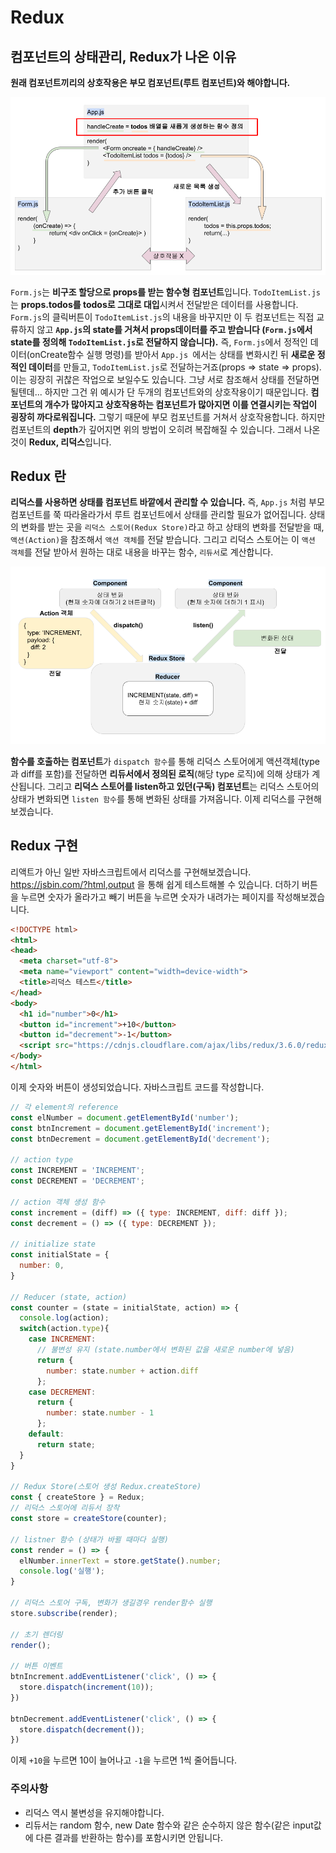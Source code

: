 # Redux

## 컴포넌트의 상태관리, Redux가 나온 이유

**원래 컴포넌트끼리의 상호작용은 부모 컴포넌트(루트 컴포넌트)와 해야합니다.**

![component](redux.png)

`Form.js`는 **비구조 할당으로 props를 받는 함수형 컴포넌트**입니다. `TodoItemList.js`는 **props.todos를 todos로 그대로 대입**시켜서 전달받은 데이터를 사용합니다. `Form.js`의 클릭버튼이 `TodoItemList.js`의 내용을 바꾸지만 이 두 컴포넌트는 직접 교류하지 않고 **`App.js`의 state를 거쳐서 props데이터를 주고 받습니다 (`Form.js`에서 state를 정의해 `TodoItemList.js`로 전달하지 않습니다).** 즉, `Form.js`에서 정적인 데이터(onCreate함수 실행 명령)를 받아서 `App.js `에서는 상태를 변화시킨 뒤 **새로운 정적인 데이터**를 만들고, `TodoItemList.js`로 전달하는거죠(props => state => props). 이는 굉장히 귀찮은 작업으로 보일수도 있습니다. 그냥 서로 참조해서 상태를 전달하면 될텐데... 하지만 그건 위 예시가 단 두개의 컴포넌트와의 상호작용이기 때문입니다. **컴포넌트의 개수가 많아지고 상호작용하는 컴포넌트가 많아지면 이를 연결시키는 작업이 굉장히 까다로워집니다.** 그렇기 때문에 부모 컴포넌트를 거쳐서 상호작용합니다. 하지만 컴포넌트의 **depth**가 깊어지면 위의 방법이 오히려 복잡해질 수 있습니다. 그래서 나온 것이 **Redux, 리덕스**입니다.



## Redux 란

**리덕스를 사용하면 상태를 컴포넌트 바깥에서 관리할 수 있습니다.** 즉, `App.js` 처럼 부모 컴포넌트를 쭉 따라올라가서 루트 컴포넌트에서 상태를 관리할 필요가 없어집니다. 상태의 변화를 받는 곳을 `리덕스 스토어(Redux Store)`라고 하고 상태의 변화를 전달받을 때, `액션(Action)`을 참조해서  `액션 객체`를 전달 받습니다. 그리고 리덕스 스토어는 이 `액션 객체`를 전달 받아서 원하는 대로 내용을 바꾸는 함수, `리듀서`로 계산합니다. 

![redux](redux_2.png)

**함수를 호출하는 컴포넌트**가 `dispatch 함수`를 통해 리덕스 스토어에게 액션객체(type과 diff를 포함)를 전달하면 **리듀서에서 정의된 로직**(해당 type 로직)에 의해 상태가 계산됩니다. 그리고 **리덕스 스토어를 listen하고 있던(구독) 컴포넌트**는 리덕스 스토어의 상태가 변화되면 `listen 함수`를 통해 변화된 상태를 가져옵니다. 이제 리덕스를 구현해보겠습니다.

## Redux 구현

리액트가 아닌 일반 자바스크립트에서 리덕스를 구현해보겠습니다. https://jsbin.com/?html,output 을 통해 쉽게 테스트해볼 수 있습니다. 더하기 버튼을 누르면 숫자가 올라가고 빼기 버튼을 누르면 숫자가 내려가는 페이지를 작성해보겠습니다.

```html
<!DOCTYPE html>
<html>
<head>
  <meta charset="utf-8">
  <meta name="viewport" content="width=device-width">
  <title>리덕스 테스트</title>
</head>
<body>
  <h1 id="number">0</h1>
  <button id="increment">+10</button>
  <button id="decrement">-1</button>
  <script src="https://cdnjs.cloudflare.com/ajax/libs/redux/3.6.0/redux.js"></script>
</body>
</html>                                                            
```

이제 숫자와 버튼이 생성되었습니다. 자바스크립트 코드를 작성합니다.

```javascript
// 각 element의 reference
const elNumber = document.getElementById('number');
const btnIncrement = document.getElementById('increment');
const btnDecrement = document.getElementById('decrement');

// action type
const INCREMENT = 'INCREMENT';
const DECREMENT = 'DECREMENT';

// action 객체 생성 함수
const increment = (diff) => ({ type: INCREMENT, diff: diff });
const decrement = () => ({ type: DECREMENT });

// initialize state
const initialState = {
  number: 0,
}

// Reducer (state, action)
const counter = (state = initialState, action) => {
  console.log(action);
  switch(action.type){
    case INCREMENT:
      // 불변성 유지 (state.number에서 변화된 값을 새로운 number에 넣음)
      return {
        number: state.number + action.diff
      };
    case DECREMENT:
      return {
        number: state.number - 1
      };
    default:
      return state;
  }
}

// Redux Store(스토어 생성 Redux.createStore)
const { createStore } = Redux;
// 리덕스 스토어에 리듀서 장착
const store = createStore(counter);

// listner 함수 (상태가 바뀔 때마다 실행)
const render = () => {
  elNumber.innerText = store.getState().number;
  console.log('실행');
}

// 리덕스 스토어 구독, 변화가 생길경우 render함수 실행
store.subscribe(render);

// 초기 렌더링
render();

// 버튼 이벤트
btnIncrement.addEventListener('click', () => {
  store.dispatch(increment(10));
})

btnDecrement.addEventListener('click', () => {
  store.dispatch(decrement());
})
```

이제 `+10`을 누르면 10이 늘어나고 `-1`을 누르면 1씩 줄어듭니다. 

### 주의사항

* 리덕스 역시 불변성을 유지해야합니다.
* 리듀서는 random 함수, new Date 함수와 같은 순수하지 않은 함수(같은 input값에 다른 결과를 반환하는 함수)를 포함시키면 안됩니다.


